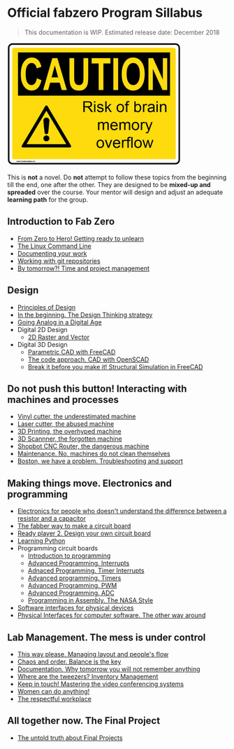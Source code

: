 # Official fabzero Program Sillabus

> This documentation is WIP. Estimated release date: December 2018

![](img/sign.png)

This is **not** a novel. Do **not** attempt to follow these topics from the beginning till the end, one after the other. They are designed to be **mixed-up and spreaded** over the course. Your mentor will design and adjust an adequate **learning path** for the group.

## Introduction to Fab Zero
* [From Zero to Hero! Getting ready to unlearn](basic/intro.md)
* [The Linux Command Line](basic/commandline.md)
* [Documenting your work](basic/doc.md)
* [Working with git repositories](basic/git.md)
* [By tomorrow?! Time and project management](basic/projectmanagement.md)

## Design
* [Principles of Design](design/designprinciples.md)
* [In the beginning. The Design Thinking strategy](design/designthinking.md)
* [Going Analog in a Digital Age](design/analog.md)
* Digital 2D Design
	* [2D Raster and Vector](design/cad2d.md)
* Digital 3D Design
	* [Parametric CAD with FreeCAD](design/freecad.md)
	* [The code approach. CAD with OpenSCAD](design/openscad.md)
	* [Break it before you make it! Structural Simulation in FreeCAD](design/simulation.md)

## Do not push this button! Interacting with machines and processes
* [Vinyl cutter, the underestimated machine](machines/vinyl.md)
* [Laser cutter, the abused machine](machines/laser.md)
* [3D Printing, the overhyped machine](machines/3dprint.md)
* [3D Scannner, the forgotten machine](machines/3dscan.md)
* [Shopbot CNC Router, the dangerous machine](machines/shopbotcnc.md)
* [Maintenance. No, machines do not clean themselves](machines/maintenance.md)
* [Boston, we have a problem. Troubleshooting and support](machines/troubleshooting.md)

## Making things move. Electronics and programming
* [Electronics for people who doesn't understand the difference between a resistor and a capacitor](electronics/electronics101.md)
* [The fabber way to make a circuit board](electronics/production.md)
* [Ready player 2. Design your own circuit board](electronics/circuitdesign.md)
* [Learning Python](electronics/python.md)
* Programming circuit boards
	* [Introduction to programming](electronics/code101.md)
	* [Advanced Programming. Interrupts](electronics/interrupts.md)
	* [Adnaced Programming. Timer Interrupts](electronics/timerinterrupt.md)
	* [Advanced programming. Timers](electronics/timercounter.md)
	* [Advanced Programming. PWM](electronics/pwm.md)
	* [Advanced Programming. ADC](electronics/adc.md)
	* [Programming in Assembly. The NASA Style](electronics/assembly.md)
* [Software interfaces for physical devices](electronics/softinterface.md)
* [Physical Interfaces for computer software. The other way around](electronics/hardinterface.md)

## Lab Management. The mess is under control
* [This way please. Managing layout and people's flow](lab/layout.md)
* [Chaos and order. Balance is the key](lab/chaos.md)
* [Documentation. Why tomorrow you will not remember anything](lab/doc.md)
* [Where are the tweezers? Inventory Management](lab/assets.md)
* [Keep in touch! Mastering the video conferencing systems](lab/video.md)
* [Women can do anything!](lab/women.md)
* [The respectful workplace](lab/respectful.md)

## All together now. The Final Project
* [The untold truth about Final Projects](final/finalproject.md)
